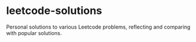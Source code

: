# leetcode-solutions
Personal solutions to various Leetcode problems, reflecting and comparing with popular solutions.
